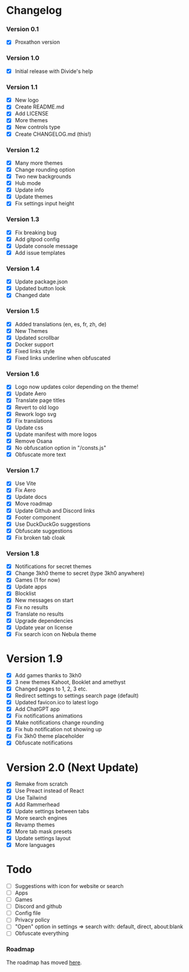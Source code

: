 # Changelog
### Version 0.1
- [x] Proxathon version

### Version 1.0
- [x] Initial release with Divide's help

### Version 1.1
- [x] New logo
- [x] Create README.md
- [x] Add LICENSE
- [x] More themes
- [x] New controls type
- [x] Create CHANGELOG.md (this!)

### Version 1.2
- [x] Many more themes
- [x] Change rounding option
- [x] Two new backgrounds
- [x] Hub mode
- [x] Update info
- [x] Update themes
- [x] Fix settings input height

### Version 1.3
- [x] Fix breaking bug
- [x] Add gitpod config
- [x] Update console message
- [x] Add issue templates

### Version 1.4
- [x] Update package.json
- [x] Updated button look
- [x] Changed date

### Version 1.5
- [x] Added translations (en, es, fr, zh, de)
- [x] New Themes
- [x] Updated scrollbar
- [x] Docker support
- [x] Fixed links style
- [x] Fixed links underline when obfuscated

### Version 1.6
- [x] Logo now updates color depending on the theme!
- [x] Update Aero
- [x] Translate page titles
- [x] Revert to old logo
- [x] Rework logo svg
- [x] Fix translations
- [x] Update css
- [x] Update manifest with more logos
- [x] Remove Osana
- [x] No obfuscation option in "/consts.js"
- [x] Obfuscate more text

### Version 1.7
- [x] Use Vite
- [x] Fix Aero
- [x] Update docs
- [x] Move roadmap
- [x] Update Github and Discord links
- [x] Footer component
- [x] Use DuckDuckGo suggestions
- [x] Obfuscate suggestions
- [x] Fix broken tab cloak

### Version 1.8
- [x] Notifications for secret themes
- [x] Change 3kh0 theme to secret (type 3kh0 anywhere)
- [x] Games (1 for now)
- [x] Update apps
- [x] Blocklist
- [x] New messages on start
- [x] Fix no results
- [x] Translate no results
- [x] Upgrade dependencies
- [x] Update year on license
- [x] Fix search icon on Nebula theme

# Version 1.9
- [x] Add games thanks to 3kh0
- [x] 3 new themes Kahoot, Booklet and amethyst
- [x] Changed pages to 1, 2, 3 etc.
- [x] Redirect settings to settings search page (default)
- [x] Updated favicon.ico to latest logo
- [x] Add ChatGPT app
- [x] Fix notifications animations
- [x] Make notifications change rounding
- [x] Fix hub notification not showing up
- [x] Fix 3kh0 theme placeholder
- [x] Obfuscate notifications

# Version 2.0 (Next Update)
- [x] Remake from scratch
- [x] Use Preact instead of React
- [x] Use Tailwind
- [x] Add Rammerhead
- [x] Update settings between tabs
- [x] More search engines
- [x] Revamp themes
- [x] More tab mask presets
- [x] Update settings layout
- [x] More languages

# Todo
- [ ] Suggestions with icon for website or search
- [ ] Apps
- [ ] Games
- [ ] Discord and github
- [ ] Config file
- [ ] Privacy policy
- [ ] "Open" option in settings => search with: default, direct, about:blank
- [ ] Obfuscate everything

### Roadmap
The roadmap has moved [here](https://github.com/orgs/cognetwork-dev/projects/1/views/1).